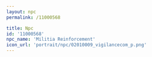 ```yaml
---
layout: npc
permalink: /11000568

title: Npc
id: '11000568'
npc_name: 'Militia Reinforcement'
icon_url: 'portrait/npc/02010009_vigilancecom_p.png'
---
```

